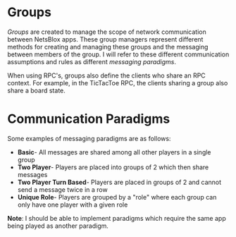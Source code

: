 # Groups
*Groups* are created to manage the scope of network communication between NetsBlox apps. These group managers represent different methods for creating and managing these groups and the messaging between members of the group. I will refer to these different communication assumptions and rules as different *messaging paradigms*.

When using RPC's, groups also define the clients who share an RPC context. For example, in the TicTacToe RPC, the clients sharing a group also share a board state.

# Communication Paradigms
Some examples of messaging paradigms are as follows:
+ **Basic**- All messages are shared among all other players in a single group
+ **Two Player**- Players are placed into groups of 2 which then share messages
+ **Two Player Turn Based**- Players are placed in groups of 2 and cannot send a message twice in a row
+ **Unique Role**- Players are grouped by a "role" where each group can only have one player with a given role

**Note**: I should be able to implement paradigms which require the same app being played as another paradigm.
